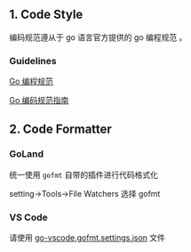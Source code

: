 ## 1. Code Style

编码规范遵从于 go 语言官方提供的 go 编程规范 。

### Guidelines

[Go 编程规范 ](https://studygolang.com/articles/12033)

[Go 编码规范指南  ](https://studygolang.com/articles/2059)

## 2. Code Formatter

### GoLand
统一使用 `gofmt` 自带的插件进行代码格式化

setting->Tools->File Watchers 选择 gofmt

### VS Code

请使用 [go-vscode.gofmt.settings.json](go-vscode.gofmt.settings.json) 文件
